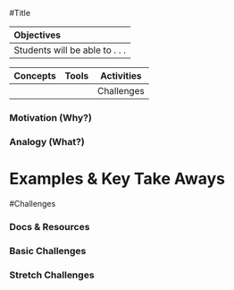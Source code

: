 #Title

| Objectives |
| :--- |
| Students will be able to . . . |

| Concepts | Tools | Activities |
| :---: | :---: | :---: |
|  | | Challenges |

### Motivation (Why?)

### Analogy (What?)

# Examples & Key Take Aways

#Challenges

### Docs & Resources

### Basic Challenges

### Stretch Challenges
